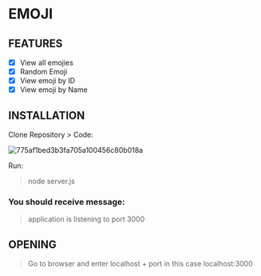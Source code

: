 # EMOJI

## FEATURES

- [x] View all emojies
- [x] Random Emoji
- [x] View emoji by ID
- [x] View emoji by Name

## INSTALLATION

Clone Repository > Code:

![775af1bed3b3fa705a100456c80b018a](https://user-images.githubusercontent.com/50886151/209480154-903cc116-652a-417a-b0d5-24c1f5e6c1d9.png)

Run:

> node server.js

### You should receive message: 
> application is listening to port 3000

## OPENING

> Go to browser and enter localhost + port in this case localhost:3000
